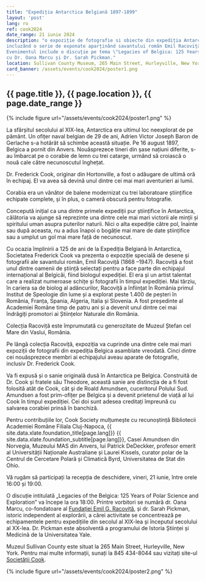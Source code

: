 ```yaml
---
title: "Expediția Antarctica Belgiană 1897-1899"
layout: 'post'
lang: ro
ref: cook2024
date_range: 21 iunie 2024
description: "o expoziție de fotografie si obiecte din expediția Antarctica Belgiană (1897-1899),
incluzând o serie de exponate aparținând savantului român Emil Racoviță, împrumutate de la Muzeul Vaslui, România.
Evenimentul include o discuție pe tema \"Legacies of Belgica: 125 Years of Polar Science and Exploration\",
cu Dr. Oana Marcu și Dr. Sarah Pickman."
location: Sullivan County Museum, 265 Main Street, Hurleyville, New York
card_banner: /assets/events/cook2024/poster1.png
---
```


## {{ page.title }}, {{ page.location }}, {{ page.date_range }}

{% include figure url="/assets/events/cook2024/poster1.png" %}

La sfârșitul secolului al XIX-lea, Antarctica era ultimul loc neexplorat de pe pământ. Un ofițer naval belgian de 29 de ani, Adrien Victor Joseph Baron de Gerlache s-a hotărât să schimbe această situație. Pe 16 august 1897, Belgica a pornit din Anvers. Nouăsprezece tineri din șase națiuni diferite, s-au îmbarcat pe o corabie de lemn cu trei catarge, urmând să croiască o nouă cale către necunoscutul înghețat.

Dr. Frederick Cook, originar din Hortonville, a fost o adăugare de ultimă oră în echipaj. El va  avea să devină unul dintre cei mai mari aventurieri ai lumii.

Corabia era un vânător de balene modernizat cu trei laboratoare științifice echipate complete, și în plus, o cameră obscură pentru fotografie.

Concepută inițial ca una dintre primele expediții pur științifice în Antarctica, călătoria va ajunge să reprezinte una dintre cele mai mari victorii ale minții și spiritului uman asupra puterilor naturii. Nici o alta expediție către pol, înainte sau după aceasta, nu a adus înapoi o bogăție mai mare de date științifice sau a umplut un gol mai mare față de necunoscut.

Cu ocazia împlinirii a 125 de ani de la Expediția Belgiană în Antarctica, Societatea Frederick Cook va prezenta o expoziție specială de desene și fotografii ale savantului român, Emil Racoviță (1868 –1947).   Racoviță a fost unul dintre oamenii de știință selectați pentru a face parte din echipajul internațional al Belgicăi, fiind biologul expediției.   El era și un artist talentat care a realizat numeroase schițe și fotografii în timpul expediției. Mai târziu, în cariera sa de biolog al adâncurilor, Racoviță a înființat în România primul Institut de Speologie din lume și a explorat peste 1.400 de peșteri în România, Franța, Spania, Algeria, Italia și Slovenia.   A fost președinte al Academiei Române timp de patru ani și a devenit unul dintre cei mai îndrăgiți promotori ai Științelor Naturale din România.

Colecția Racoviță este împrumutată cu generozitate de Muzeul Ștefan cel Mare din Vaslui, România.

Pe lângă colecția Racoviță, expoziția va cuprinde una dintre cele mai mari expoziții de fotografii din expediția Belgica asamblate vreodată. Cinci dintre cei nouăsprezece membri ai echipajului aveau aparate de fotografie, inclusiv Dr. Frederick Cook.

Va fi expusă și o sanie originală dusă în Antarctica pe Belgica. Construită de Dr. Cook și fratele său Theodore, această sanie are distincția de a fi fost folosită atât de Cook, cât și de Roald Amundsen, cuceritorul Polului Sud. Amundsen a fost prim-ofițer pe Belgica și a devenit prietenul de viață al lui Cook în timpul expediției. Cei doi sunt adesea creditați împreună cu salvarea corabiei prinsă în banchiză.

Pentru contribuțiile lor, Cook Society mulțumește cu recunoștință Bibliotecii Academiei Române Filiala Cluj-Napoca, {{ site.data.xlate.foundation_title[page.lang]}} {{ site.data.xlate.foundation_subtitle[page.lang]}}, Casei Amundsen din Norvegia, Muzeului MAS din Anvers, lui Patrick DeDeckker, profesor emerit al Universității Naționale Australiane și Laurei Kissels, curator polar de la Centrul de Cercetare Polară și Climatică Byrd, Universitatea de Stat din Ohio.

Vă rugăm să participați la recepția de deschidere, vineri, 21 iunie, între orele 16:00 și 19:00.

O discuție intitulată „Legacies of the Belgica: 125 Years of Polar Science and Exploration” va începe la ora 18:00. Printre vorbitori se numără dr. Oana Marcu, co-fondatoare al [Fundației Emil G. Racoviță](https://racovita-foundation.org/ro/), și dr. Sarah Pickman, istoric independent al explorării, a cărei activitate se concentrează pe echipamentele pentru expedițiile din secolul al XIX-lea și începutul secolului al XX-lea.   Dr. Pickman este absolventă a programului de Istoria Științei și Medicină de la Universitatea Yale.

Muzeul Sullivan County este situat la 265 Main Street, Hurleyville, New York. Pentru mai multe informații, sunați la 845 434-8044 sau vizitați site-ul [Societății Cook](frederickcookpolar.org).

{% include figure url="/assets/events/cook2024/poster2.png" %}

